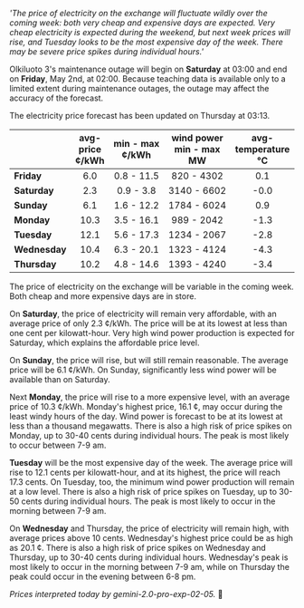 *'The price of electricity on the exchange will fluctuate wildly over the coming week: both very cheap and expensive days are expected. Very cheap electricity is expected during the weekend, but next week prices will rise, and Tuesday looks to be the most expensive day of the week. There may be severe price spikes during individual hours.'*

Olkiluoto 3's maintenance outage will begin on **Saturday** at 03:00 and end on **Friday**, May 2nd, at 02:00. Because teaching data is available only to a limited extent during maintenance outages, the outage may affect the accuracy of the forecast.

The electricity price forecast has been updated on Thursday at 03:13.

| | avg-<br>price<br>¢/kWh | min - max<br>¢/kWh | wind power<br>min - max<br>MW | avg-<br>temperature<br>°C |
|:-------------|:----------------:|:----------------:|:-------------:|:-------------:|
| **Friday**  | 6.0 | 0.8 - 11.5  | 820 - 4302  |  0.1 |
| **Saturday**   | 2.3 | 0.9 - 3.8   | 3140 - 6602 | -0.0 |
| **Sunday**  | 6.1 | 1.6 - 12.2  | 1784 - 6024 |  0.9 |
| **Monday** | 10.3 | 3.5 - 16.1  | 989 - 2042  | -1.3 |
| **Tuesday**   | 12.1 | 5.6 - 17.3  | 1234 - 2067 | -2.8 |
| **Wednesday**| 10.4 | 6.3 - 20.1  | 1323 - 4124 | -4.3 |
| **Thursday**  | 10.2 | 4.8 - 14.6  | 1393 - 4240 | -3.4 |

The price of electricity on the exchange will be variable in the coming week. Both cheap and more expensive days are in store.

On **Saturday**, the price of electricity will remain very affordable, with an average price of only 2.3 ¢/kWh. The price will be at its lowest at less than one cent per kilowatt-hour. Very high wind power production is expected for Saturday, which explains the affordable price level.

On **Sunday**, the price will rise, but will still remain reasonable. The average price will be 6.1 ¢/kWh. On Sunday, significantly less wind power will be available than on Saturday.

Next **Monday**, the price will rise to a more expensive level, with an average price of 10.3 ¢/kWh. Monday's highest price, 16.1 ¢, may occur during the least windy hours of the day. Wind power is forecast to be at its lowest at less than a thousand megawatts. There is also a high risk of price spikes on Monday, up to 30-40 cents during individual hours. The peak is most likely to occur between 7-9 am.

**Tuesday** will be the most expensive day of the week. The average price will rise to 12.1 cents per kilowatt-hour, and at its highest, the price will reach 17.3 cents. On Tuesday, too, the minimum wind power production will remain at a low level. There is also a high risk of price spikes on Tuesday, up to 30-50 cents during individual hours. The peak is most likely to occur in the morning between 7-9 am.

On **Wednesday** and Thursday, the price of electricity will remain high, with average prices above 10 cents. Wednesday's highest price could be as high as 20.1 ¢. There is also a high risk of price spikes on Wednesday and Thursday, up to 30-40 cents during individual hours. Wednesday's peak is most likely to occur in the morning between 7-9 am, while on Thursday the peak could occur in the evening between 6-8 pm.

*Prices interpreted today by gemini-2.0-pro-exp-02-05.* 💨

